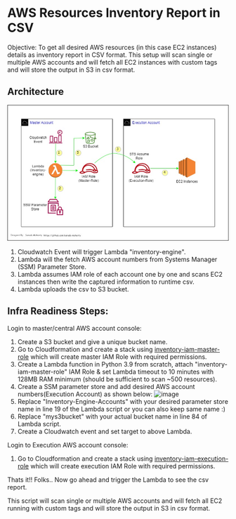 # AWS Resources Inventory Report in CSV
Objective: To get all desired AWS resources (in this case EC2 instances) details as inventory report in CSV format. This setup will scan single or multiple AWS accounts and will fetch all EC2 instances with custom tags and will store the output in S3 in csv format.

## Architecture

![Architecture](./InventoryDiagram.jpg)

1. Cloudwatch Event will trigger Lambda "inventory-engine".
2. Lambda will the fetch AWS account numbers from Systems Manager (SSM) Parameter Store.
3. Lambda assumes IAM role of each account one by one and scans EC2 instances then write the captured information to runtime csv.
4. Lambda uploads the csv to S3 bucket.

## Infra Readiness Steps:
Login to master/central AWS account console:
1. Create a S3 bucket and give a unique bucket name. 
2. Go to Cloudformation and create a stack using [inventory-iam-master-role](./inventory-iam-master-role.json) which will create master IAM Role with required permissions.
3. Create a Lambda function in Python 3.9 from scratch, attach "inventory-iam-master-role" IAM Role & set Lambda timeout to 10 minutes with 128MB RAM minimum (should be sufficient to scan ~500 resources).
4. Create a SSM parameter store and add desired AWS account numbers(Execution Account) as shown below:
![image](https://user-images.githubusercontent.com/90566922/157006956-e6ba233e-c0d4-4a6e-8b06-c990ebf9b732.png)
5. Replace "Inventory-Engine-Accounts" with your desired parameter store name in line 19 of the Lambda script or you can also keep same name :)
6. Replace "mys3bucket" with your actual bucket name in line 84 of Lambda script.
7. Create a Cloudwatch event and set target to above Lambda.

Login to Execution AWS account console:
1. Go to Cloudformation and create a stack using [inventory-iam-execution-role](./inventory-iam-execution-role.json) which will create execution IAM Role with required permissions.

Thats it!! Folks.. Now go ahead and trigger the Lambda to see the csv report.

This script will scan single or multiple AWS accounts and will fetch all EC2 running with custom tags and will store the output in S3 in csv format.
